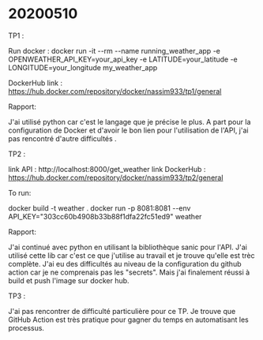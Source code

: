 # 20200510

TP1 : 

Run docker : docker run -it --rm --name running_weather_app -e OPENWEATHER_API_KEY=your_api_key -e LATITUDE=your_latitude -e LONGITUDE=your_longitude my_weather_app


DockerHub link : https://hub.docker.com/repository/docker/nassim933/tp1/general

Rapport: 

J'ai utilisé python car c'est le langage que je précise le plus. A part pour la configuration de Docker et d'avoir le bon lien pour l'utilisation de l'API, j'ai pas rencontré d'autre difficultés . 


TP2 : 

link API : http://localhost:8000/get_weather
link DockerHub : https://hub.docker.com/repository/docker/nassim933/tp2/general

To run: 

docker build -t weather .
docker run -p 8081:8081 --env API_KEY="303cc60b4908b33b88f1dfa22fc51ed9" weather


Rapport: 

J'ai continué avec python en utilisant la bibliothèque sanic pour l'API. J'ai utilisé cette lib car c'est ce que j'utilise au travail et je trouve qu'elle est trèc complète. J'ai eu des difficultés au niveau de la configuration du github action car je ne comprenais pas les "secrets". Mais j'ai finalement réussi à build et push l'image sur docker hub. 


TP3 : 

J'ai pas rencontrer de difficulté particulière pour ce TP. Je trouve que GitHub Action est très pratique pour gagner du temps en automatisant les processus. 